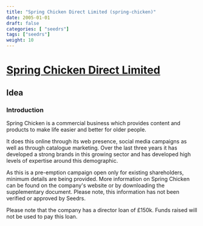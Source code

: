 ```yaml
---
title: "Spring Chicken Direct Limited (spring-chicken)"
date: 2005-01-01
draft: false
categories: [ "seedrs"]
tags: ["seedrs"]
weight: 10
---
```


# [Spring Chicken Direct Limited](https://www.seedrs.com/spring-chicken)

## Idea

### Introduction

Spring Chicken is a commercial business which provides content and products to make life easier and better for older people.

It does this online through its web presence, social media campaigns as well as through catalogue marketing. Over the last three years it has developed a strong brands in this growing sector and has developed high levels of expertise around this demographic.

As this is a pre-emption campaign open only for existing shareholders, minimum details are being provided. More information on Spring Chicken can be found on the company's website or by downloading the supplementary document. Please note, this information has not been verified or approved by Seedrs.

Please note that the company has a director loan of £150k. Funds raised will not be used to pay this loan.

